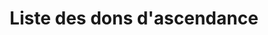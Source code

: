 ---
title: Liste des dons d'ascendance
layout: liste
collection: donsascendance
includeSource: false
cols:
  - title: "Niveau"
    attribute: level
  - title: "Rareté"
    attribute: rarity
  - title: "Traits"
    attribute: traits
    isAList: true
    separator: ", "
  - title: "Prérequis"
    attribute: prerequisites
  - title: "Résumé"
    attribute: summary
---